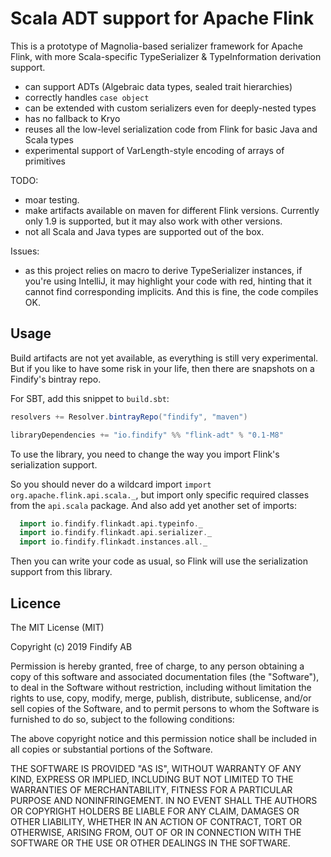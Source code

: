 # Scala ADT support for Apache Flink

This is a prototype of Magnolia-based serializer framework for Apache Flink, with
more Scala-specific TypeSerializer & TypeInformation derivation support.

* can support ADTs (Algebraic data types, sealed trait hierarchies)
* correctly handles `case object` 
* can be extended with custom serializers even for deeply-nested types
* has no fallback to Kryo
* reuses all the low-level serialization code from Flink for basic Java and Scala types
* experimental support of VarLength-style encoding of arrays of primitives

TODO:
* moar testing.
* make artifacts available on maven for different Flink versions. Currently only 1.9 is supported, but it may also work with other versions.
* not all Scala and Java types are supported out of the box.

Issues:
* as this project relies on macro to derive TypeSerializer instances, if you're using IntelliJ, it may
highlight your code with red, hinting that it cannot find corresponding implicits. And this is fine, the code
compiles OK.

## Usage

Build artifacts are not yet available, as everything is still very experimental.
But if you like to have some risk in your life, then there are snapshots on a Findify's bintray repo. 

For SBT, add this snippet to `build.sbt`:
```scala
resolvers += Resolver.bintrayRepo("findify", "maven")

libraryDependencies += "io.findify" %% "flink-adt" % "0.1-M8"
```

To use the library, you need to change the way you import Flink's serialization support. 

So you should never do a wildcard import `import org.apache.flink.api.scala._`, but import only specific required classes from the `api.scala` package. And also add yet another set of imports:
```scala
  import io.findify.flinkadt.api.typeinfo._
  import io.findify.flinkadt.api.serializer._
  import io.findify.flinkadt.instances.all._
```

Then you can write your code as usual, so Flink will use the serialization support from this library.

## Licence

The MIT License (MIT)

Copyright (c) 2019 Findify AB

Permission is hereby granted, free of charge, to any person obtaining a copy of this software and associated documentation files (the "Software"), to deal in the Software without restriction, including without limitation the rights to use, copy, modify, merge, publish, distribute, sublicense, and/or sell copies of the Software, and to permit persons to whom the Software is furnished to do so, subject to the following conditions:

The above copyright notice and this permission notice shall be included in all copies or substantial portions of the Software.

THE SOFTWARE IS PROVIDED "AS IS", WITHOUT WARRANTY OF ANY KIND, EXPRESS OR IMPLIED, INCLUDING BUT NOT LIMITED TO THE WARRANTIES OF MERCHANTABILITY, FITNESS FOR A PARTICULAR PURPOSE AND NONINFRINGEMENT. IN NO EVENT SHALL THE AUTHORS OR COPYRIGHT HOLDERS BE LIABLE FOR ANY CLAIM, DAMAGES OR OTHER LIABILITY, WHETHER IN AN ACTION OF CONTRACT, TORT OR OTHERWISE, ARISING FROM, OUT OF OR IN CONNECTION WITH THE SOFTWARE OR THE USE OR OTHER DEALINGS IN THE SOFTWARE.